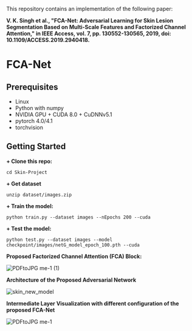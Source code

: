 This repository contains an implementation of the following paper:

**V. K. Singh et al., "FCA-Net: Adversarial Learning for Skin Lesion Segmentation Based on Multi-Scale Features and Factorized Channel Attention," in IEEE Access, vol. 7, pp. 130552-130565, 2019, doi: 10.1109/ACCESS.2019.2940418.**

# FCA-Net

## Prerequisites

+ Linux
+ Python with numpy
+ NVIDIA GPU + CUDA 8.0 + CuDNNv5.1
+ pytorch 4.0/4.1
+ torchvision

## Getting Started


**+ Clone this repo:**

    cd Skin-Project

**+ Get dataset**

    unzip dataset/images.zip

**+ Train the model:**

    python train.py --dataset images --nEpochs 200 --cuda

**+ Test the model:**

    python test.py --dataset images --model checkpoint/images/netG_model_epoch_100.pth --cuda

**Proposed Factorized Channel Attention (FCA) Block:**

![PDFtoJPG me-1 (1)](https://user-images.githubusercontent.com/18607766/59305807-3d6ec580-8c9b-11e9-8160-16d44e5ea8e1.jpg)

**Architecture of the Proposed Adversarial Network**

![skin_new_model](https://user-images.githubusercontent.com/18607766/59305103-d7357300-8c99-11e9-923a-9c09ef49a210.png)

**Intermediate Layer Visualization with different configuration of the proposed FCA-Net**

![PDFtoJPG me-1](https://user-images.githubusercontent.com/18607766/59305588-d2bd8a00-8c9a-11e9-9ce8-3a26a383e1f1.jpg)

